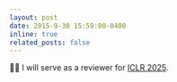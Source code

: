 ```yaml
---
layout: post
date: 2015-9-30 15:59:00-0400
inline: true
related_posts: false
---
```


&#x1F468;&#x200D;&#x1F4BB; I will serve as a reviewer for <a href="https://iclr.cc/Conferences/2025/Dates">ICLR 2025</a>.


